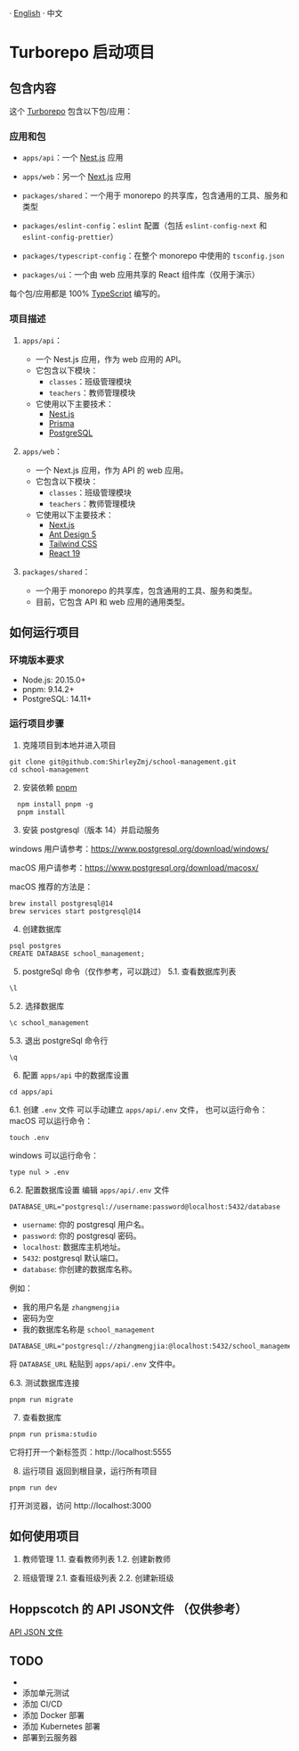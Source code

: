 · [English](./README.md) · 中文

# Turborepo 启动项目

## 包含内容

这个 [Turborepo](https://turbo.build/) 包含以下包/应用：

### 应用和包

- `apps/api`：一个 [Nest.js](https://nestjs.com/) 应用
- `apps/web`：另一个 [Next.js](https://nextjs.org/) 应用
- `packages/shared`：一个用于 monorepo 的共享库，包含通用的工具、服务和类型

- `packages/eslint-config`：`eslint` 配置（包括 `eslint-config-next` 和 `eslint-config-prettier`）
- `packages/typescript-config`：在整个 monorepo 中使用的 `tsconfig.json`
- `packages/ui`：一个由 web 应用共享的 React 组件库（仅用于演示）

每个包/应用都是 100% [TypeScript](https://www.typescriptlang.org/) 编写的。

### 项目描述
1. `apps/api`：
    - 一个 Nest.js 应用，作为 web 应用的 API。
    - 它包含以下模块：
        - `classes`：班级管理模块
        - `teachers`：教师管理模块
    - 它使用以下主要技术：
        - [Nest.js](https://nestjs.com/)
        - [Prisma](https://www.prisma.io/)
        - [PostgreSQL](https://www.postgresql.org/)

2. `apps/web`：
    - 一个 Next.js 应用，作为 API 的 web 应用。
    - 它包含以下模块：
        - `classes`：班级管理模块
        - `teachers`：教师管理模块
    - 它使用以下主要技术：
        - [Next.js](https://nextjs.org/)
        - [Ant Design 5](https://ant.design/)
        - [Tailwind CSS](https://tailwindcss.com/)
        - [React 19](https://react.dev/)

3. `packages/shared`：
    - 一个用于 monorepo 的共享库，包含通用的工具、服务和类型。
    - 目前，它包含 API 和 web 应用的通用类型。

## 如何运行项目
### 环境版本要求
- Node.js: 20.15.0+
- pnpm: 9.14.2+
- PostgreSQL: 14.11+

### 运行项目步骤
1. 克隆项目到本地并进入项目
```
git clone git@github.com:ShirleyZmj/school-management.git
cd school-management
```
2. 安装依赖 [pnpm](https://pnpm.io/installation)
```
  npm install pnpm -g
  pnpm install
```

3. 安装 postgresql（版本 14）并启动服务

windows 用户请参考：https://www.postgresql.org/download/windows/

macOS 用户请参考：https://www.postgresql.org/download/macosx/

macOS 推荐的方法是：
```
brew install postgresql@14
brew services start postgresql@14
```

4. 创建数据库
```
psql postgres
CREATE DATABASE school_management;
```

5. postgreSql 命令（仅作参考，可以跳过）
5.1. 查看数据库列表
```
\l
```

5.2. 选择数据库
```
\c school_management
```

5.3. 退出 postgreSql 命令行
```
\q
```

6. 配置 `apps/api` 中的数据库设置
```
cd apps/api
```

6.1. 创建 `.env` 文件
可以手动建立 `apps/api/.env` 文件，
也可以运行命令：
macOS 可以运行命令：
```
touch .env
```
windows 可以运行命令：
```
type nul > .env
```

6.2. 配置数据库设置
编辑 `apps/api/.env` 文件
```
DATABASE_URL="postgresql://username:password@localhost:5432/database
```
- `username`: 你的 postgresql 用户名。
- `password`: 你的 postgresql 密码。
- `localhost`:  数据库主机地址。
- `5432`: postgresql 默认端口。
- `database`: 你创建的数据库名称。

例如：
- 我的用户名是 `zhangmengjia`
- 密码为空
- 我的数据库名称是 `school_management`

```
DATABASE_URL="postgresql://zhangmengjia:@localhost:5432/school_management"
```
将 `DATABASE_URL` 粘贴到 `apps/api/.env` 文件中。

6.3. 测试数据库连接
```
pnpm run migrate
```

7. 查看数据库
```
pnpm run prisma:studio 
```
它将打开一个新标签页：http://localhost:5555

8. 运行项目
返回到根目录，运行所有项目
```
pnpm run dev
```
打开浏览器，访问 http://localhost:3000

## 如何使用项目
1. 教师管理
1.1. 查看教师列表
1.2. 创建新教师

2. 班级管理
2.1. 查看班级列表
2.2. 创建新班级

## Hoppscotch 的 API JSON文件 （仅供参考）
[API JSON 文件](./apps/api/hoppscotch-personal-collections.json)

## TODO
- 
- 添加单元测试
- 添加 CI/CD
- 添加 Docker 部署
- 添加 Kubernetes 部署
- 部署到云服务器

